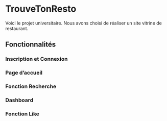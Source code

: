 # TrouveTonResto

Voici le projet universitaire. Nous avons choisi de réaliser un site vitrine de restaurant.

## Fonctionnalités

### Inscription et Connexion
### Page d’accueil
### Fonction Recherche
### Dashboard
### Fonction Like 
